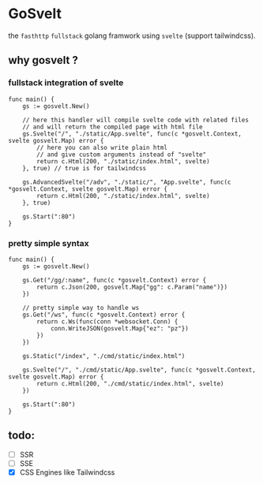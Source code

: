 # GoSvelt
 the `fasthttp` `fullstack` golang framwork using `svelte` (support tailwindcss).

## why gosvelt ?
### fullstack integration of svelte
```golang
func main() {
	gs := gosvelt.New()

    // here this handler will compile svelte code with related files
    // and will return the compiled page with html file
	gs.Svelte("/", "./static/App.svelte", func(c *gosvelt.Context, svelte gosvelt.Map) error {
        // here you can also write plain html 
        // and give custom arguments instead of "svelte"
		return c.Html(200, "./static/index.html", svelte)
	}, true) // true is for tailwindcss

	gs.AdvancedSvelte("/adv", "./static/", "App.svelte", func(c *gosvelt.Context, svelte gosvelt.Map) error {
		return c.Html(200, "./static/index.html", svelte)
	}, true)

	gs.Start(":80")
}
```
### pretty simple syntax
```golang
func main() {
	gs := gosvelt.New()

	gs.Get("/gg/:name", func(c *gosvelt.Context) error {
		return c.Json(200, gosvelt.Map{"gg": c.Param("name")})
	})

    // pretty simple way to handle ws
	gs.Get("/ws", func(c *gosvelt.Context) error {
		return c.Ws(func(conn *websocket.Conn) {
			conn.WriteJSON(gosvelt.Map{"ez": "pz"})
		})
	})

	gs.Static("/index", "./cmd/static/index.html")

	gs.Svelte("/", "./cmd/static/App.svelte", func(c *gosvelt.Context, svelte gosvelt.Map) error {
		return c.Html(200, "./cmd/static/index.html", svelte)
	})

	gs.Start(":80")
}
```
## todo:
 - [ ] SSR
 - [ ] SSE
 - [x] CSS Engines like Tailwindcss
